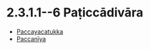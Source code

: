

# 2.3.1.1--6 Paṭiccādivāra

* [Paccayacatukka](2.3.1.1--6/Paccayacatukka.md)
* [Paccanīya](2.3.1.1--6/Paccaniya.md)



